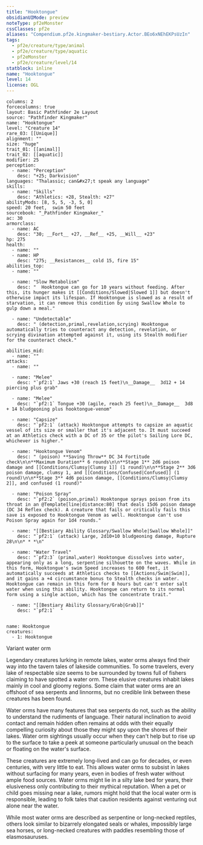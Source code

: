 ```yaml
---
title: "Hooktongue"
obsidianUIMode: preview
noteType: pf2eMonster
cssClasses: pf2e
aliases: "Compendium.pf2e.kingmaker-bestiary.Actor.BEo6xNEhEKPsUzIn" 
tags:
  - pf2e/creature/type/animal
  - pf2e/creature/type/aquatic
  - pf2eMonster
  - pf2e/creature/level/14
statblock: inline
name: "Hooktongue"
level: 14
license: OGL
---
```


```statblock
columns: 2
forcecolumns: true
layout: Basic Pathfinder 2e Layout
source: "Pathfinder Kingmaker"
name: "Hooktongue"
level: "Creature 14"
rare_03: [[Unique]]
alignment: ""
size: "huge"
trait_01: [[animal]]
trait_02: [[aquatic]]
modifier: 25
perception:
  - name: "Perception"
    desc: "+25; Darkvision"
languages: "Thalassic; can&#x27;t speak any language"
skills:
  - name: "Skills"
    desc: "Athletics: +28, Stealth: +27"
abilityMods: [8, 5, 5, -3, 5, 0]
speed: 20 feet,  swim 50 feet
sourcebook: "_Pathfinder Kingmaker_"
ac: 30
armorclass:
  - name: AC
    desc: "30; __Fort__ +27, __Ref__ +25, __Will__ +23"
hp: 275
health:
  - name: ""
  - name: HP
    desc: "275; __Resistances__ cold 15, fire 15"
abilities_top:
  - name: ""

  - name: "Slow Metabolism"
    desc: "  Hooktongue can go for 10 years without feeding. After this, its hunger makes it [[Conditions/Slowed|Slowed 1]] but doesn't otherwise impact its lifespan. If Hooktongue is slowed as a result of starvation, it can remove this condition by using Swallow Whole to gulp down a meal."

  - name: "Undetectable"
    desc: " (detection,primal,revelation,scrying) Hooktongue automatically tries to counteract any detection, revelation, or scrying divination attempted against it, using its Stealth modifier for the counteract check."

abilities_mid:
  - name: ""
attacks:
  - name: ""

  - name: "Melee"
    desc: "`pf2:1` Jaws +30 (reach 15 feet)\n__Damage__  3d12 + 14 piercing plus grab"

  - name: "Melee"
    desc: "`pf2:1` Tongue +30 (agile, reach 25 feet)\n__Damage__  3d8 + 14 bludgeoning plus hooktongue-venom"

  - name: "Capsize"
    desc: "`pf2:1` (attack) Hooktongue attempts to capsize an aquatic vessel of its size or smaller that it's adjacent to. It must succeed at an Athletics check with a DC of 35 or the pilot's Sailing Lore DC, whichever is higher."

  - name: "Hooktongue Venom"
    desc: " (poison) **Saving Throw** DC 34 Fortitude check\n\n**Maximum Duration** 6 rounds\n\n**Stage 1** 2d6 poison damage and [[Conditions/Clumsy|Clumsy 1]] (1 round)\n\n**Stage 2** 3d6 poison damage, clumsy 1, and [[Conditions/Confused|Confused]] (1 round)\n\n**Stage 3** 4d6 poison damage, [[Conditions/Clumsy|Clumsy 2]], and confused (1 round)"

  - name: "Poison Spray"
    desc: "`pf2:2` (poison,primal) Hooktongue sprays poison from its throat in an @Template[line|distance:80] that deals 15d6 poison damage (DC 34 Reflex check). A creature that fails or critically fails this save is exposed to Hooktongue Venom as well. Hooktongue can't use Poison Spray again for 1d4 rounds."

  - name: "[[Bestiary Ability Glossary/Swallow Whole|Swallow Whole]]"
    desc: "`pf2:1` (attack) Large, 2d10+10 bludgeoning damage, Rupture 28\n\n* * *\n"

  - name: "Water Travel"
    desc: "`pf2:3` (primal,water) Hooktongue dissolves into water, appearing only as a long, serpentine silhouette on the waves. While in this form, Hooktongue's swim Speed increases to 600 feet, it automatically succeeds at Athletics checks to [[Actions/Swim|Swim]], and it gains a +4 circumstance bonus to Stealth checks in water. Hooktongue can remain in this form for 8 hours but can't enter salt water when using this ability. Hooktongue can return to its normal form using a single action, which has the concentrate trait."

  - name: "[[Bestiary Ability Glossary/Grab|Grab]]"
    desc: "`pf2:1`  "
 
```

```encounter-table
name: Hooktongue
creatures:
  - 1: Hooktongue
```


Variant water orm

Legendary creatures lurking in remote lakes, water orms always find their way into the tavern tales of lakeside communities. To some travelers, every lake of respectable size seems to be surrounded by towns full of fishers claiming to have spotted a water orm. These elusive creatures inhabit lakes mainly in cool and gloomy regions. Some claim that water orms are an offshoot of sea serpents and linnorms, but no credible link between these creatures has been found.

Water orms have many features that sea serpents do not, such as the ability to understand the rudiments of language. Their natural inclination to avoid contact and remain hidden often remains at odds with their equally compelling curiosity about those they might spy upon the shores of their lakes. Water orm sightings usually occur when they can't help but to rise up to the surface to take a peek at someone particularly unusual on the beach or floating on the water's surface.

These creatures are extremely long-lived and can go for decades, or even centuries, with very little to eat. This allows water orms to subsist in lakes without surfacing for many years, even in bodies of fresh water without ample food sources. Water orms might lie in a silty lake bed for years, their elusiveness only contributing to their mythical reputation. When a pet or child goes missing near a lake, rumors might hold that the local water orm is responsible, leading to folk tales that caution residents against venturing out alone near the water.

While most water orms are described as serpentine or long-necked reptiles, others look similar to bizarrely elongated seals or whales, impossibly large sea horses, or long-necked creatures with paddles resembling those of elasmosauruses.
